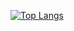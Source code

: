 [![Top Langs](https://github-readme-stats.vercel.app/api/top-langs/?username=gbjrm&layout=compact&theme=vision-friendly-dark)](https://github.com/anuraghazra/github-readme-stats)


